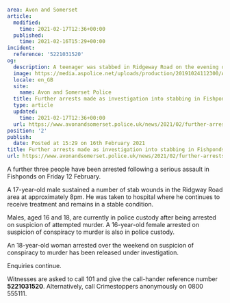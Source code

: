```yaml
area: Avon and Somerset
article:
  modified:
    time: 2021-02-17T12:36+00:00
  published:
    time: 2021-02-16T15:29+00:00
incident:
  reference: '5221031520'
og:
  description: A teenager was stabbed in Ridgeway Road on the evening of Friday 12 February.
  image: https://media.aspolice.net/uploads/production/20191024112300/Arrest-2.jpg
  locale: en_GB
  site:
    name: Avon and Somerset Police
  title: Further arrests made as investigation into stabbing in Fishponds continues | Avon and Somerset Police
  type: article
  updated:
    time: 2021-02-17T12:36+00:00
  url: https://www.avonandsomerset.police.uk/news/2021/02/further-arrests-made-as-investigation-into-stabbing-in-fishponds-continues/
position: '2'
publish:
  date: Posted at 15:29 on 16th February 2021
title: Further arrests made as investigation into stabbing in Fishponds continues | Avon and Somerset Police
url: https://www.avonandsomerset.police.uk/news/2021/02/further-arrests-made-as-investigation-into-stabbing-in-fishponds-continues/
```

A further three people have been arrested following a serious assault in Fishponds on Friday 12 February.

A 17-year-old male sustained a number of stab wounds in the Ridgway Road area at approximately 8pm. He was taken to hospital where he continues to receive treatment and remains in a stable condition.

Males, aged 16 and 18, are currently in police custody after being arrested on suspicion of attempted murder. A 16-year-old female arrested on suspicion of conspiracy to murder is also in police custody.

An 18-year-old woman arrested over the weekend on suspicion of conspiracy to murder has been released under investigation.

Enquiries continue.

Witnesses are asked to call 101 and give the call-hander reference number **5221031520**. Alternatively, call Crimestoppers anonymously on 0800 555111.
